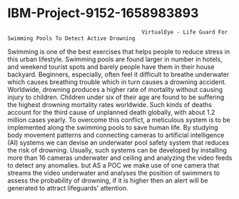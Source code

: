 # IBM-Project-9152-1658983893
                                              VirtualEye - Life Guard For Swimming Pools To Detect Active Drowning
Swimming is one of the best exercises that helps people to reduce stress in this urban lifestyle. Swimming pools are found larger in number in hotels, and weekend tourist spots and barely people have them in their house backyard. Beginners, especially, often feel it difficult to breathe underwater which causes breathing trouble which in turn causes a drowning accident. Worldwide, drowning produces a higher rate of mortality without causing injury to children. Children under six of their age are found to be suffering the highest drowning mortality rates worldwide. Such kinds of deaths account for the third cause of unplanned death globally, with about 1.2  million cases yearly. To overcome this conflict, a meticulous system is to be implemented along the swimming pools to save human life. By studying body movement patterns and connecting cameras to artificial intelligence (AI) systems we can devise an underwater pool safety system that reduces the risk of drowning.  Usually, such systems can be developed by installing more than 16 cameras underwater and ceiling and analyzing the video feeds to detect any anomalies. but  AS a POC we make use of one camera that streams the video underwater and analyses the position of swimmers to assess the probability of drowning, if it is higher then an alert will be generated to attract lifeguards' attention.

